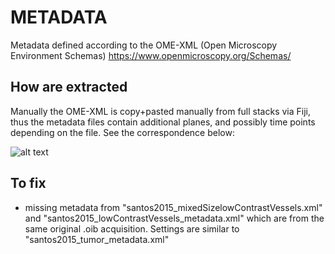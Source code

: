 # METADATA

Metadata defined according to the OME-XML (Open Microscopy Environment Schemas)
https://www.openmicroscopy.org/Schemas/

## How are extracted

Manually the OME-XML is copy+pasted manually from full stacks via Fiji, thus the metadata files contain additional planes, and possibly time points depending on the file. See the correspondence below:

![alt text](https://github.com/petteriTeikari/vesselNN_dataset/blob/master/metadata/table.png "How substacks are sliced from original full acquisitions")

## To fix

* missing metadata from "santos2015_mixedSizelowContrastVessels.xml" and "santos2015_lowContrastVessels_metadata.xml" which are from the same original .oib acquisition. Settings are similar to "santos2015_tumor_metadata.xml"


